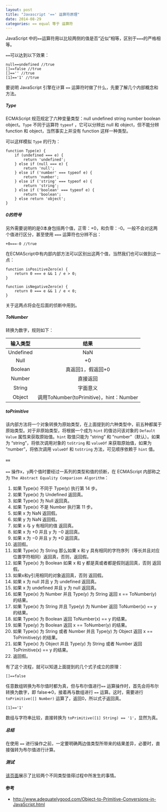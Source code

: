 ```yaml
---
layout: post
title: "Javascript '==' 运算符原理"
date: 2014-08-29
categories: == equal 等于 运算符
---
```


JavaScript 中的`==`运算符用以比较两侧的值是否“近似”相等，区别于`===`的严格相等。

`==`可以达到以下效果：

	null==undefined //true
	[]==false //true
	[]=='' //true
	[1]=='1' //true

要说明 JavaScript 引擎在计算 `==` 运算符时做了什么，先要了解几个内部概念和方法。

##### Type

ECMAScript 规范规定了六种变量类型：null undefined string number boolean object。`Type` 不同于运算符 `typeof` ，它可以分辨出 null 和 object，但不能分辨 function 和 object，当然事实上并没有 function 这样一种类型。

可以这样模拟 `Type` 的行为：

    function Type(e) {
        if (undefined === e) {
            return 'undefined';
        } else if (null === e) {
            return 'null';
        } else if ('number' === typeof e) {
            return 'number';
        } else if ('string' === typeof e) {
            return 'string';
        } else if ('boolean' === typeof e) {
            return 'boolean';
        } else return 'object';
    }


##### 0的符号

另外需要说明的是0本身包括两个值，正零：+0，和负零：-0。一般不会对这两个值进行区分，甚至使用 `===` 运算符也分辨不出：

    +0===-0 //true

在ECMAScript中有内部内部方法可以区别出这两个值，当然我们也可以做到这一点：

    function isPositiveZero(e) {
        return 0 === e && 1 / e > 0;
    }

    function isNegativeZero(e) {
        return 0 === e && 1 / e < 0;
    }

关于这两点将会在后面的侦断中用到。

##### ToNumber
转换为数字，规则如下：

|输入类型|结果|
|:--:|:--:|
|Undefined|NaN|
|Null|+0|
|Boolean|真返回1，假返回+0|
|Number|直接返回|
|String|字面意义|
|Object|调用ToNumber(toPrimitive)，hint：Number|

##### toPrimitive

该内部方法将一个对象转换为原始类型，在上面提到的六种类型中，前五种都属于原始类型。对于非原始类型，将根据一个成为 `hint` 的值访问该对象的 `Default Value` 属性来获取原始值。`hint` 取值只能为 “string” 和 “number”（默认）。如果为 “string”，将依次调用对象的 `toString` 和 `valueOf` 来获取原始值，如果为 “number”，将依次调用 `valueOf` 和 `toString` 方法，可见顺序依赖于 `hint` 值。


#### `==`

`==` 操作x，y两个值时要经过一系列的类型和值的侦断，在 ECMAScript 内部称之为 `The Abstract Equality Comparison Algorithm`：

1. 如果 Type(x) 不同于 Type(y)  执行第 14 步。
2. 如果 Type(x) 为 Undefined  返回真。
3. 如果 Type(x) 为 Null  返回真。
4. 如果 Type(x) 不是 Number  执行第 11 步。
5. 如果 x 为 NaN  返回假。
6. 如果 y 为 NaN  返回假。
7. 如果 x 与 y 有相同的值  返回真。
8. 如果 x 为 +0 并且 y 为 −0  返回真。
9. 如果 x 为 −0 并且 y 为 +0  返回真。
10. 返回假。
11. 如果 Type(x) 为 String  那么如果 x 和 y 具有相同的字符序列（等长并且对应位置字符相同）返回真，否则，返回假。
12. 如果 Type(x) 为 Boolean  如果 x 和 y 都是真或者都是假则返回真，否则 返回假。
13. 如果x和y引用相同的对象返回真，否则  返回假。
14. 如果 x 为 null 并且 y 为 undefined  返回真。
15. 如果 x 为 undefined 并且 y 为 null  返回真。
16. 如果 Type(x) 为 Number 并且 Type(y) 为 String 返回 x == ToNumber(y) 的结果。
17. 如果 Type(x) 为 String 并且 Type(y) 为 Number 返回 ToNumber(x) == y 的结果。
18. 如果 Type(x) 为 Boolean  返回 ToNumber(x) == y 的结果。
19. 如果 Type(y) 为 Boolean  返回 x == ToNumber(y) 的结果。
20. 如果 Type(x) 为 String 或者 Number 并且 Type(y) 为 Object 返回 x == ToPrimitive(y) 的结果。
21. 如果 Type(x) 为 Object 并且 Type(y) 为 String 或者 Number 返回 ToPrimitive(x) == y 的结果。
22. 返回假。


有了这个流程，就可以知道上面提到的几个式子成立的原理：

    []==false

任意数组转换为布尔值时都为真，但与布尔值进行`==` 运算操作时，首先会将布尔转换为数字，即 false=>0，接着再与数组进行 `==` 运算。这时，需要进行 `toPrimitive([] Number)` 运算了，返回0，所以式子返回真。

    [1]=='1'

数组与字符串比较，直接转换为 `toPrimitive([1] String) == '1'`，显然为真。


##### 总结

在使用 `==` 进行操作之前，一定要明确两边值类型所带来的结果差异，必要时，直接强转为布尔值进行计算。

##### 测试

[该页面](/example/==.html)展示了比较两个不同类型值得过程中所发生的事情。

#### 参考

- <http://www.adequatelygood.com/Object-to-Primitive-Conversions-in-JavaScript.html>